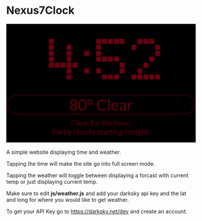 # Nexus7Clock
![alt=clock](https://github.com/buttonboy/Nexus7Clock/blob/master/clock/img/clock.png)


A simple website displaying time and weather.

Tapping the time will make the site go into full screen mode.

Tapping the weather will toggle between displaying a forcast with current temp or just displaying current temp.

Make sure to edit <b>js/weather.js</b> and add your darksky api key and the lat and long for where you would like to get weather.

To get your API Key go to https://darksky.net/dev and create an account.
